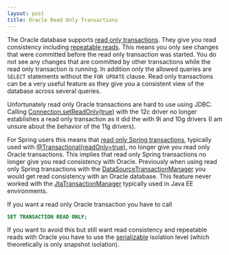```yaml
---
layout: post
title: Oracle Read Only Transactions
---
```


The Oracle database supports [read only transactions](https://docs.oracle.com/database/121/SQLRF/statements_10005.htm#SQLRF55418). They give you read consistency including <a href="https://en.wikipedia.org/wiki/Isolation_(database_systems)#Repeatable_reads">repeatable reads</a>. This means you only see changes that were committed before the read only transaction was started. You do not see any changes that are committed by other transactions while the read only transaction is running. In addition only the allowed queries are `SELECT` statements without the `FOR UPDATE` clause. Read only transactions can be a very useful feature as they give you a consistent view of the database across several queries.

Unfortunately read only Oracle transactions are hard to use using JDBC. Calling [Connection.setReadOnly(true)](https://docs.oracle.com/javase/8/docs/api/java/sql/Connection.html#setReadOnly-boolean-) with the 12c driver no longer establishes a read only transaction as it did the with 9i and 10g drivers (I am unsure about the behavior of the 11g drivers).

For Spring users this means that [read only Spring transactions](http://docs.spring.io/spring-framework/docs/current/javadoc-api/org/springframework/transaction/TransactionDefinition.html#isReadOnly--), typically used with [@Transactional(readOnly=true)](http://docs.spring.io/spring-framework/docs/current/javadoc-api/org/springframework/transaction/annotation/Transactional.html#readOnly--), no longer give you read only Oracle transactions. This implies that read only Spring transactions no longer give you read consistency with Oracle. Previously when using read only Spring transactions with the [DataSourceTransactionManager](http://docs.spring.io/spring/docs/current/javadoc-api/org/springframework/jdbc/datasource/DataSourceTransactionManager.html) you would get read consistency with an Oracle database. This feature never worked with the [JtaTransactionManager](http://docs.spring.io/spring/docs/current/javadoc-api/org/springframework/transaction/jta/JtaTransactionManager.html) typically used in Java EE environments.

If you want a read only Oracle transaction you have to call

```sql
SET TRANSACTION READ ONLY;
```

If you want to avoid this but still want read consistency and repeatable reads with Oracle you have to use the <a href="https://en.wikipedia.org/wiki/Isolation_(database_systems)#Serializable">serializable</a> isolation level (which theoretically is only snapshot isolation).

